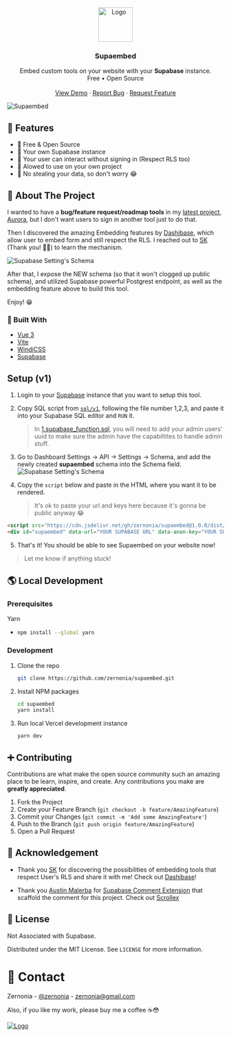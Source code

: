 <!-- PROJECT LOGO -->
<br />
<p align="center">
  <a href="https://github.com/zernonia/supaembed">
    <img src="src/assets/logo.png" alt="Logo" width="auto" height="80">
  </a>

  <h3 align="center">Supaembed</h3>

  <p align="center">
    Embed custom tools on your website with your <strong>Supabase</strong> instance.
    <br />
    Free • Open Source
    <br />
    <br />
    <a href="https://www.aurora.courses/supaembed">View Demo</a>
    ·
    <a href="https://github.com/zernonia/supaembed/issues">Report Bug</a>
    ·
    <a href="https://github.com/zernonia/supaembed/issues">Request Feature</a>
  </p>
</p>

![Supaembed](images/og.png)

## 🚀 Features

- 🤩 Free & Open Source
- 🚀 Your own Supabase instance
- 🌟 Your user can interact without signing in (Respect RLS too)
- 🎨 Alowed to use on your own project
- 🌌 No stealing your data, so don't worry 😂

## 📇 About The Project

I wanted to have a **bug/feature request/roadmap tools** in my [latest project, Aurora](https://www.aurora.courses), but I don't want users to sign in another tool just to do that.

Then I discovered the amazing Embedding features by [Dashibase](https://github.com/Dashibase/dashibase-insert), which allow user to embed form and still respect the RLS. I reached out to [SK](https://github.com/greentfrapp) (Thank you! 🙌🏼) to learn the mechanism.

![Supabase Setting's Schema](/images/settings-schema.png)

After that, I expose the NEW schema (so that it won't clogged up public schema), and utilized Supabase powerful Postgrest endpoint, as well as the embedding feature above to build this tool.

Enjoy! 😁

### 🔨 Built With

- [Vue 3](https://vuejs.org/)
- [Vite](https://vitejs.dev/)
- [WindiCSS](https://windicss.org/)
- [Supabase](https://supabase.com/)

## Setup (v1)

1. Login to your [Supabase](https://app.supabase.com/) instance that you want to setup this tool.

2. Copy SQL script from [`sql/v1`](/sql/v1), following the file number 1,2,3, and paste it into your Supabase SQL editor and `RUN` it.

   > In [1.supabase_function.sql](/sql/v1/1.supabase_function.sql), you will need to add your admin users' uuid to make sure the admin have the capabiltites to handle admin stuff.

3. Go to Dashboard Settings → API → Settings → Schema, and add the newly created **supaembed** schema into the Schema field.
   ![Supabase Setting's Schema](/images/settings-schema.png)

4. Copy the `script` below and paste in the HTML where you want it to be rendered.
   > It's ok to paste your url and keys here because it's gonna be public anyway 😂

```html
<script src="https://cdn.jsdelivr.net/gh/zernonia/supaembed@1.0.0/dist/embed.js" async defer></script>
<div id="supaembed" data-url="YOUR SUPABASE URL" data-anon-key="YOUR SUPABASE ANON KEY"></div>
```

5. That's it! You should be able to see Supaembed on your website now!

> Let me know if anything stuck!

## 🌎 Local Development

### Prerequisites

Yarn

- ```sh
  npm install --global yarn
  ```

### Development

1. Clone the repo
   ```sh
   git clone https://github.com/zernonia/supaembed.git
   ```
2. Install NPM packages
   ```sh
   cd supaembed
   yarn install
   ```
3. Run local Vercel development instance
   ```sh
   yarn dev
   ```

## ➕ Contributing

Contributions are what make the open source community such an amazing place to be learn, inspire, and create. Any contributions you make are **greatly appreciated**.

1. Fork the Project
2. Create your Feature Branch (`git checkout -b feature/AmazingFeature`)
3. Commit your Changes (`git commit -m 'Add some AmazingFeature'`)
4. Push to the Branch (`git push origin feature/AmazingFeature`)
5. Open a Pull Request

## 🧡 Acknowledgement

- Thank you [SK](https://github.com/greentfrapp) for discovering the possibilities of embedding tools that respect User's RLS and share it with me! Check out [Dashibase](https://dashibase.com/)!

- Thank you [Austin Malerba](https://github.com/malerba118) for [Supabase Comment Extension](https://github.com/malerba118/supabase-comments-extension) that scaffold the comment for this project. Check out [Scrollex](https://scrollex-docs.vercel.app/)

## 📜 License

Not Associated with Supabase.

Distributed under the MIT License. See `LICENSE` for more information.

# 📧 Contact

Zernonia - [@zernonia](https://twitter.com/zernonia) - zernonia@gmail.com

Also, if you like my work, please buy me a coffee ☕😳

<a href="https://www.buymeacoffee.com/zernonia" target="_blank">
    <img src="https://www.buymeacoffee.com/assets/img/custom_images/yellow_img.png" alt="Logo" >
  </a>
